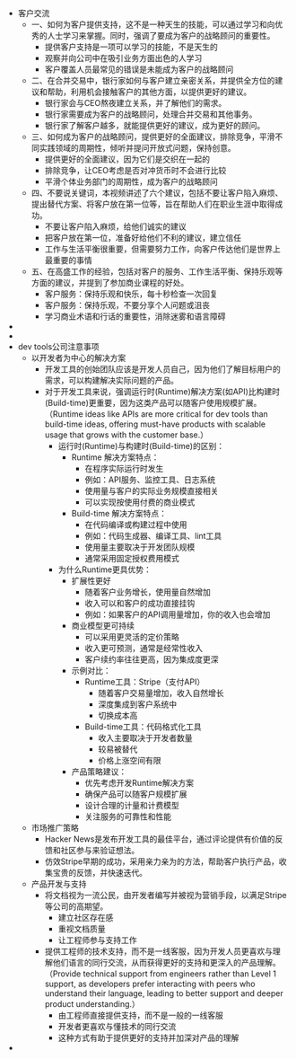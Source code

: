 - 客户交流
	- 一、如何为客户提供支持，这不是一种天生的技能，可以通过学习和向优秀的人士学习来掌握。同时，强调了要成为客户的战略顾问的重要性。
		- 提供客户支持是一项可以学习的技能，不是天生的
		- 观察并向公司中在吸引业务方面出色的人学习
		- 客户覆盖人员最常见的错误是未能成为客户的战略顾问
	- 二、在合并交易中，银行家如何与客户建立亲密关系，并提供全方位的建议和帮助，利用机会接触客户的其他方面，以提供更好的建议。
		- 银行家会与CEO熬夜建立关系，并了解他们的需求。
		- 银行家需要成为客户的战略顾问，处理合并交易和其他事务。
		- 银行家了解客户越多，就能提供更好的建议，成为更好的顾问。
	- 三、如何成为客户的战略顾问，提供更好的全面建议，排除竞争，平滑不同实践领域的周期性，倾听并提问开放式问题，保持创意。
		- 提供更好的全面建议，因为它们是交织在一起的
		- 排除竞争，让CEO考虑是否对冲货币时不会进行比较
		- 平滑个体业务部门的周期性，成为客户的战略顾问
	- 四、不要说关键词，本视频讲述了六个建议，包括不要让客户陷入麻烦、提出替代方案、将客户放在第一位等，旨在帮助人们在职业生涯中取得成功。
		- 不要让客户陷入麻烦，给他们诚实的建议
		- 把客户放在第一位，准备好给他们不利的建议，建立信任
		- 工作与生活平衡很重要，但需要努力工作，向客户传达他们是世界上最重要的事情
	- 五、在高盛工作的经验，包括对客户的服务、工作生活平衡、保持乐观等方面的建议，并提到了参加商业课程的好处。
		- 客户服务：保持乐观和快乐，每十秒检查一次回复
		- 客户服务：保持乐观，不要分享个人问题或沮丧
		- 学习商业术语和行话的重要性，消除迷雾和语言障碍
-
-
- dev tools公司注意事项
	- 以开发者为中心的解决方案
		- 开发工具的创始团队应该是开发人员自己，因为他们了解目标用户的需求，可以构建解决实际问题的产品。
		- 对于开发工具来说，强调运行时(Runtime)解决方案(如API)比构建时(Build-time)更重要，因为这类产品可以随客户使用规模扩展。（Runtime ideas like APIs are more critical for dev tools than build-time ideas, offering must-have products with scalable usage that grows with the customer base.）
			- 运行时(Runtime)与构建时(Build-time)的区别：
				- Runtime 解决方案特点：
					- 在程序实际运行时发生
					- 例如：API服务、监控工具、日志系统
					- 使用量与客户的实际业务规模直接相关
					- 可以实现按使用付费的商业模式
				- Build-time 解决方案特点：
					- 在代码编译或构建过程中使用
					- 例如：代码生成器、编译工具、lint工具
					- 使用量主要取决于开发团队规模
					- 通常采用固定授权费用模式
			- 为什么Runtime更具优势：
				- 扩展性更好
					- 随着客户业务增长，使用量自然增加
					- 收入可以和客户的成功直接挂钩
					- 例如：如果客户的API调用量增加，你的收入也会增加
				- 商业模型更可持续
					- 可以采用更灵活的定价策略
					- 收入更可预测，通常是经常性收入
					- 客户续约率往往更高，因为集成度更深
				- 示例对比：
					- Runtime工具：Stripe（支付API）
						- 随着客户交易量增加，收入自然增长
						- 深度集成到客户系统中
						- 切换成本高
					- Build-time工具：代码格式化工具
						- 收入主要取决于开发者数量
						- 较易被替代
						- 价格上涨空间有限
				- 产品策略建议：
					- 优先考虑开发Runtime解决方案
					- 确保产品可以随客户规模扩展
					- 设计合理的计量和计费模型
					- 关注服务的可靠性和性能
	- 市场推广策略
		- Hacker News是发布开发工具的最佳平台，通过评论提供有价值的反馈和社区参与来验证想法。
		- 仿效Stripe早期的成功，采用亲力亲为的方法，帮助客户执行产品，收集宝贵的反馈，并快速迭代。
	- 产品开发与支持
		- 将文档视为一流公民，由开发者编写并被视为营销手段，以满足Stripe等公司的高期望。
			- 建立社区存在感
			- 重视文档质量
			- 让工程师参与支持工作
		- 提供工程师的技术支持，而不是一线客服，因为开发人员更喜欢与理解他们语言的同行交流，从而获得更好的支持和更深入的产品理解。（Provide technical support from engineers rather than Level 1 support, as developers prefer interacting with peers who understand their language, leading to better support and deeper product understanding.）
			- 由工程师直接提供支持，而不是一般的一线客服
			- 开发者更喜欢与懂技术的同行交流
			- 这种方式有助于提供更好的支持并加深对产品的理解
-